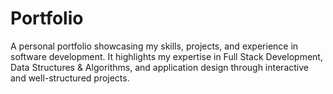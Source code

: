 # Portfolio
A personal portfolio showcasing my skills, projects, and experience in software development. It highlights my expertise in Full Stack Development, Data Structures &amp; Algorithms, and application design through interactive and well-structured projects.
